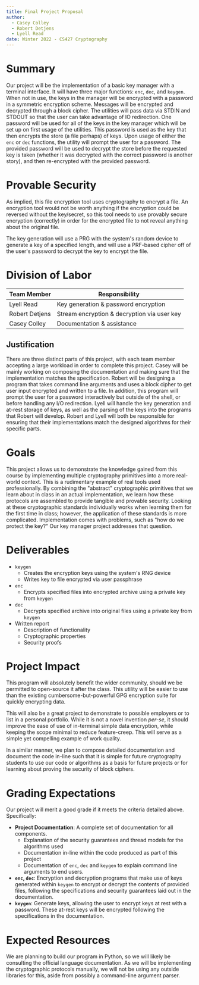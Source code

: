 ```yaml
---
title: Final Project Proposal
author:
  - Casey Colley
  - Robert Detjens
  - Lyell Read
date: Winter 2022 - CS427 Cryptography
---
```


# Summary

Our project will be the implementation of a basic key manager with a terminal interface. It will have three major functions: `enc`, `dec`, and `keygen`. When not in use, the keys in the manager will be encrypted with a password in a symmetric encryption scheme. Messages will be encrypted and decrypted through a block cipher. The utilities will pass data via STDIN and STDOUT so that the user can take advantage of IO redirection. One password will be used for all of the keys in the key manager which will be set up on first usage of the utilities. This password is used as the key that then encrypts the store (a file perhaps) of keys. Upon usage of either the `enc` or `dec` functions, the utility will prompt the user for a password. The provided password will be used to decrypt the store before the requested key is taken (whether it was decrypted with the correct password is another story), and then re-encrypted with the provided password.

# Provable Security

As implied, this file encryption tool uses cryptography to encrypt a file. An encryption tool would not be worth anything if the encryption could be reversed without the key/secret, so this tool needs to use provably secure encryption (correctly) in order for the encrypted file to not reveal anything about the original file.

The key generation will use a PRG with the system's random device to generate a key of a specified length, and will use a PRF-based cipher off of the user's password to decrypt the key to encrypt the file.

# Division of Labor

| Team Member    | Responsibility                              |
|----------------|---------------------------------------------|
| Lyell Read     | Key generation & password encryption        |
| Robert Detjens | Stream encryption & decryption via user key |
| Casey Colley   | Documentation & assistance                  |

## Justification

There are three distinct parts of this project, with each team member accepting a large workload in order to complete this project. Casey will be mainly working on composing the documentation and making sure that the implementation matches the specification. Robert will be designing a program that takes command line arguments and uses a block cipher to get user input encrypted and written to a file. In addition, this program will prompt the user for a password interactively but outside of the shell, or before handling any I/O redirection. Lyell will handle the key generation and at-rest storage of keys, as well as the parsing of the keys into the programs that Robert will develop. Robert and Lyell will both be responsible for ensuring that their implementations match the designed algorithms for their specific parts.

# Goals

This project allows us to demonstrate the knowledge gained from this course by implementing multiple cryptography primitives into a more real-world context. This is a rudimentary example of real tools used professionally. By combining the "abstract" cryptographic primitives that we learn about in class in an actual implementation, we learn how these protocols are assembled to provide tangible and provable security. Looking at these cryptographic standards individually works when learning them for the first time in class; however, the application of these standards is more complicated. Implementation comes with problems, such as "how do we protect the key?" Our key manager project addresses that question.

# Deliverables

- `keygen`
  - Creates the encryption keys using the system's RNG device
  - Writes key to file encrypted via user passphrase
- `enc`
  - Encrypts specified files into encrypted archive using a private key from `keygen`
- `dec`
  - Decrypts specified archive into original files using a private key from `keygen`
- Written report
  - Description of functionality
  - Cryptographic properties
  - Security proofs

# Project Impact

This program will absolutely benefit the wider community, should we be permitted to open-source it after the class. This utility will be easier to use than the existing cumbersome-but-powerful GPG encryption suite for quickly encrypting data.

This will also be a great project to demonstrate to possible employers or to list in a personal portfolio. While it is not a novel invention *per-se*, it should improve the ease of use of in-terminal simple data encryption, while keeping the scope minimal to reduce feature-creep. This will serve as a simple yet compelling example of work quality.

In a similar manner, we plan to compose detailed documentation and document the code in-line such that it is simple for future cryptography students to use our code or algorithms as a basis for future projects or for learning about proving the security of block ciphers.

# Grading Expectations

Our project will merit a good grade if it meets the criteria detailed above. Specifically:

- **Project Documentation**: A complete set of documentation for all components.
  - Explanation of the security guarantees and thread models for the algorithms used
  - Documentation in-line within the code produced as part of this project
  - Documentation of `enc`, `dec` and `keygen` to explain command line arguments to end users.
- **`enc`, `dec`**: Encryption and decryption programs that make use of keys generated within `keygen` to encrypt or decrypt the contents of provided files, following the specifications and security guarantees laid out in the documentation.
- **`keygen`**: Generate keys, allowing the user to encrypt keys at rest with a password. These at-rest keys will be encrypted following the specifications in the documentation.

# Expected Resources

We are planning to build our program in Python, so we will likely be consulting the official language documentation. As we will be implementing the cryptographic protocols manually, we will not be using any outside libraries for this, aside from possibly a command-line argument parser.
